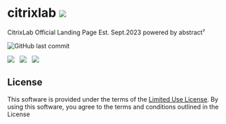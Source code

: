 # citrixlab <img src="[https://img.shields.io/badge/JavaScript-F7DF1E](https://lexusvp.github.io/citrixlab/images/citrixlab-logo-sml.png)?style=for-the-badge&logo=javascript&logoColor=black ">
CitrixLab Official Landing Page Est. Sept.2023
powered by abstract⁷



![GitHub last commit](https://img.shields.io/github/last-commit/lexusvp/citrixlab?style=for-the-badge)

<img src="https://img.shields.io/badge/JavaScript-F7DF1E?style=for-the-badge&logo=javascript&logoColor=black">&nbsp;&nbsp;&nbsp;<img src="https://img.shields.io/badge/PHP-777BB4?style=for-the-badge&logo=php&logoColor=white">&nbsp;&nbsp;&nbsp;<img src="https://img.shields.io/badge/Powered%20By-SQL-blue?style=for-the-badge">

## License

This software is provided under the terms of the [Limited Use License](LICENSE). By using this software, you agree to the terms and conditions outlined in the License
